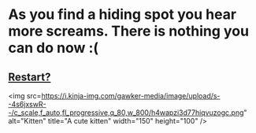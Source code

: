 # As you find a hiding spot you hear more screams. There is nothing you can do now :( 

## [Restart?](../../../README.md)

<img src=https://i.kinja-img.com/gawker-media/image/upload/s--4s6jxswR--/c_scale,f_auto,fl_progressive,q_80,w_800/h4wapzi3d77hiqvuzogc.png" alt="Kitten"
	title="A cute kitten" width="150" height="100" />
